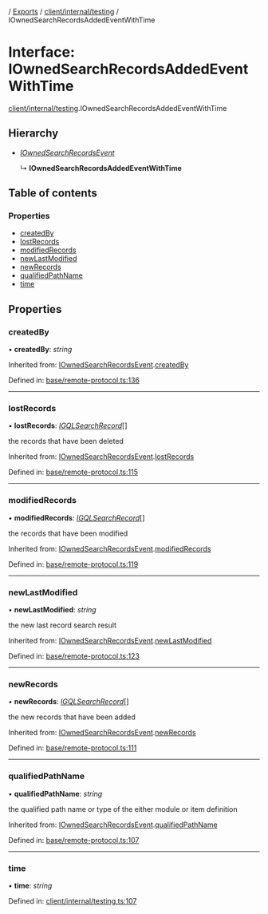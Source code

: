 [](../README.md) / [Exports](../modules.md) / [client/internal/testing](../modules/client_internal_testing.md) / IOwnedSearchRecordsAddedEventWithTime

# Interface: IOwnedSearchRecordsAddedEventWithTime

[client/internal/testing](../modules/client_internal_testing.md).IOwnedSearchRecordsAddedEventWithTime

## Hierarchy

* [*IOwnedSearchRecordsEvent*](base_remote_protocol.iownedsearchrecordsevent.md)

  ↳ **IOwnedSearchRecordsAddedEventWithTime**

## Table of contents

### Properties

- [createdBy](client_internal_testing.iownedsearchrecordsaddedeventwithtime.md#createdby)
- [lostRecords](client_internal_testing.iownedsearchrecordsaddedeventwithtime.md#lostrecords)
- [modifiedRecords](client_internal_testing.iownedsearchrecordsaddedeventwithtime.md#modifiedrecords)
- [newLastModified](client_internal_testing.iownedsearchrecordsaddedeventwithtime.md#newlastmodified)
- [newRecords](client_internal_testing.iownedsearchrecordsaddedeventwithtime.md#newrecords)
- [qualifiedPathName](client_internal_testing.iownedsearchrecordsaddedeventwithtime.md#qualifiedpathname)
- [time](client_internal_testing.iownedsearchrecordsaddedeventwithtime.md#time)

## Properties

### createdBy

• **createdBy**: *string*

Inherited from: [IOwnedSearchRecordsEvent](base_remote_protocol.iownedsearchrecordsevent.md).[createdBy](base_remote_protocol.iownedsearchrecordsevent.md#createdby)

Defined in: [base/remote-protocol.ts:136](https://github.com/onzag/itemize/blob/0e9b128c/base/remote-protocol.ts#L136)

___

### lostRecords

• **lostRecords**: [*IGQLSearchRecord*](gql_querier.igqlsearchrecord.md)[]

the records that have been deleted

Inherited from: [IOwnedSearchRecordsEvent](base_remote_protocol.iownedsearchrecordsevent.md).[lostRecords](base_remote_protocol.iownedsearchrecordsevent.md#lostrecords)

Defined in: [base/remote-protocol.ts:115](https://github.com/onzag/itemize/blob/0e9b128c/base/remote-protocol.ts#L115)

___

### modifiedRecords

• **modifiedRecords**: [*IGQLSearchRecord*](gql_querier.igqlsearchrecord.md)[]

the records that have been modified

Inherited from: [IOwnedSearchRecordsEvent](base_remote_protocol.iownedsearchrecordsevent.md).[modifiedRecords](base_remote_protocol.iownedsearchrecordsevent.md#modifiedrecords)

Defined in: [base/remote-protocol.ts:119](https://github.com/onzag/itemize/blob/0e9b128c/base/remote-protocol.ts#L119)

___

### newLastModified

• **newLastModified**: *string*

the new last record search result

Inherited from: [IOwnedSearchRecordsEvent](base_remote_protocol.iownedsearchrecordsevent.md).[newLastModified](base_remote_protocol.iownedsearchrecordsevent.md#newlastmodified)

Defined in: [base/remote-protocol.ts:123](https://github.com/onzag/itemize/blob/0e9b128c/base/remote-protocol.ts#L123)

___

### newRecords

• **newRecords**: [*IGQLSearchRecord*](gql_querier.igqlsearchrecord.md)[]

the new records that have been added

Inherited from: [IOwnedSearchRecordsEvent](base_remote_protocol.iownedsearchrecordsevent.md).[newRecords](base_remote_protocol.iownedsearchrecordsevent.md#newrecords)

Defined in: [base/remote-protocol.ts:111](https://github.com/onzag/itemize/blob/0e9b128c/base/remote-protocol.ts#L111)

___

### qualifiedPathName

• **qualifiedPathName**: *string*

the qualified path name or type of the either module or item definition

Inherited from: [IOwnedSearchRecordsEvent](base_remote_protocol.iownedsearchrecordsevent.md).[qualifiedPathName](base_remote_protocol.iownedsearchrecordsevent.md#qualifiedpathname)

Defined in: [base/remote-protocol.ts:107](https://github.com/onzag/itemize/blob/0e9b128c/base/remote-protocol.ts#L107)

___

### time

• **time**: *string*

Defined in: [client/internal/testing.ts:107](https://github.com/onzag/itemize/blob/0e9b128c/client/internal/testing.ts#L107)
